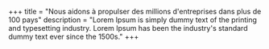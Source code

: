 +++
title = "Nous aidons à propulser des millions d'entreprises dans plus de 100 pays"
description = "Lorem Ipsum is simply dummy text of the printing and typesetting industry. Lorem Ipsum has been the industry's standard dummy text ever since the 1500s."
+++
